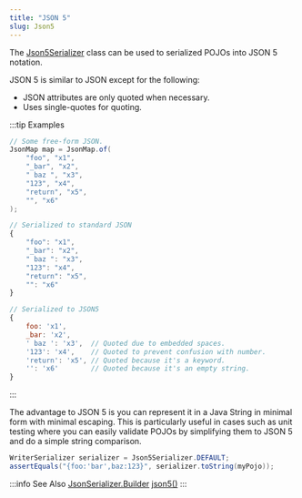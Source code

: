 ```yaml
---
title: "JSON 5"
slug: Json5
---
```


The <a href="/site/apidocs/org/apache/juneau/json/Json5Serializer.html" target="_blank">Json5Serializer</a> class can be used to serialized POJOs
into JSON 5 notation.

JSON 5 is similar to JSON except for the following:

- JSON attributes are only quoted when necessary.
- Uses single-quotes for quoting.

:::tip Examples
```java
// Some free-form JSON.
JsonMap map = JsonMap.of(
    "foo", "x1",
    "_bar", "x2",
    " baz ", "x3",
    "123", "x4",
    "return", "x5",
    "", "x6"
);
```

```js
// Serialized to standard JSON
{
    "foo": "x1",
    "_bar": "x2",
    " baz ": "x3",
    "123": "x4",
    "return": "x5",
    "": "x6"
}
```

```js
// Serialized to JSON5
{
    foo: 'x1',
    _bar: 'x2',
    ' baz ': 'x3',  // Quoted due to embedded spaces.
    '123': 'x4',    // Quoted to prevent confusion with number.
    'return': 'x5', // Quoted because it's a keyword.
    '': 'x6'        // Quoted because it's an empty string.
}
```
:::

The advantage to JSON 5 is you can represent it in a Java String in minimal form with minimal escaping.
This is particularly useful in cases such as unit testing where you can easily validate POJOs by simplifying them to
JSON 5 and do a simple string comparison.

```java
WriterSerializer serializer = Json5Serializer.DEFAULT;
assertEquals("{foo:'bar',baz:123}", serializer.toString(myPojo));
```

:::info See Also
<tree>
<node-0><java-class><a href="/site/apidocs/org/apache/juneau/json/JsonSerializer.Builder.html" target="_blank">JsonSerializer.Builder</a></java-class></node-0>
<node-1><java-method>[json5()](API_DOCS/org/apache/juneau/json/JsonSerializer/Builder.html#json5())</java-method></node-1>
</tree>
:::